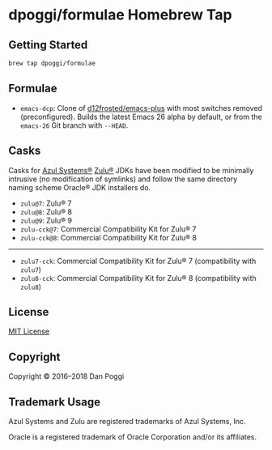 # dpoggi/formulae Homebrew Tap

## Getting Started

```sh
brew tap dpoggi/formulae
```

## Formulae

* `emacs-dcp`: Clone of [d12frosted/emacs-plus](https://github.com/d12frosted/emacs-plus)
  with most switches removed (preconfigured). Builds the latest Emacs 26 alpha
  by default, or from the `emacs-26` Git branch with `--HEAD`.

## Casks

Casks for [Azul Systems&reg;](https://www.azul.com) [Zulu&reg;](https://zulu.org)
JDKs have been modified to be minimally intrusive (no modification of symlinks)
and follow the same directory naming scheme Oracle&reg; JDK installers do.

* `zulu@7`: Zulu&reg; 7
* `zulu@8`: Zulu&reg; 8
* `zulu@9`: Zulu&reg; 9
* `zulu-cck@7`: Commercial Compatibility Kit for Zulu&reg; 7
* `zulu-cck@8`: Commercial Compatibility Kit for Zulu&reg; 8

---

* `zulu7-cck`: Commercial Compatibility Kit for Zulu&reg; 7 (compatibility with `zulu7`)
* `zulu8-cck`: Commercial Compatibility Kit for Zulu&reg; 8 (compatibility with `zulu8`)

## License

[MIT License](https://opensource.org/licenses/MIT)

## Copyright

Copyright &copy; 2016&ndash;2018 Dan Poggi

## Trademark Usage

Azul Systems and Zulu are registered trademarks of Azul Systems, Inc.

Oracle is a registered trademark of Oracle Corporation and/or its affiliates.
